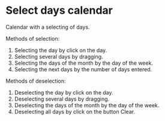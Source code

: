 # Select days calendar
Calendar with a selecting of days.

Methods of selection:
1. Selecting the day by click on the day.
2. Selecting several days by dragging.
3. Selecting the days of the month by the day of the week.
4. Selecting the next days by the number of days entered.

Methods of deselection:
1. Deselecting the day by click on the day.
2. Deselecting several days by dragging.
3. Deselecting the days of the month by the day of the week.
4. Deselecting all days by click on the button Clear.
